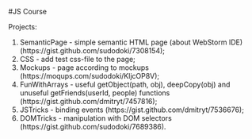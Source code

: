#JS Course

Projects:

<ol>
    <li>
        SemanticPage - simple semantic HTML page (about WebStorm IDE) (https://gist.github.com/sudodoki/7308154);
    </li>
    <li>
        CSS - add test css-file to the page;
    </li>
    <li>
        Mockups - page according to mockups (https://moqups.com/sudodoki/KljcOP8V);
    </li>
    <li>
        FunWithArrays - useful getObject(path, obj), deepCopy(obj) and unuseful getFriends(userId, people) functions
        (https://gist.github.com/dmitryt/7457816);
    </li>
    <li>
        JSTricks - binding events (https://gist.github.com/dmitryt/7536676);
    </li>
    <li>
        DOMTricks - manipulation with DOM selectors (https://gist.github.com/sudodoki/7689386).
    </li>
</ol>
